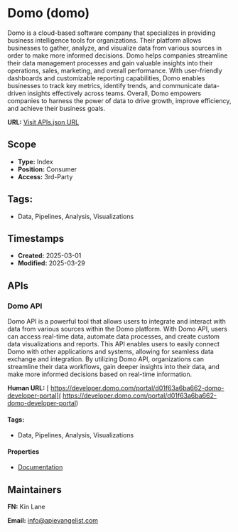 # Domo (domo)
Domo is a cloud-based software company that specializes in providing business intelligence tools for organizations. Their platform allows businesses to gather, analyze, and visualize data from various sources in order to make more informed decisions. Domo helps companies streamline their data management processes and gain valuable insights into their operations, sales, marketing, and overall performance. With user-friendly dashboards and customizable reporting capabilities, Domo enables businesses to track key metrics, identify trends, and communicate data-driven insights effectively across teams. Overall, Domo empowers companies to harness the power of data to drive growth, improve efficiency, and achieve their business goals.

**URL:** [Visit APIs.json URL](https://raw.githubusercontent.com/api-evangelist/domo/refs/heads/main/apis.yml)

## Scope

- **Type:** Index 
- **Position:** Consumer 
- **Access:** 3rd-Party 

## Tags:

 - Data, Pipelines, Analysis, Visualizations

## Timestamps

- **Created:** 2025-03-01 
- **Modified:** 2025-03-29 

## APIs

### Domo API
Domo API is a powerful tool that allows users to integrate and interact with data from various sources within the Domo platform. With Domo API, users can access real-time data, automate data processes, and create custom data visualizations and reports. This API enables users to easily connect Domo with other applications and systems, allowing for seamless data exchange and integration. By utilizing Domo API, organizations can streamline their data workflows, gain deeper insights into their data, and make more informed decisions based on real-time information.

**Human URL:** [ https://developer.domo.com/portal/d01f63a6ba662-domo-developer-portal]( https://developer.domo.com/portal/d01f63a6ba662-domo-developer-portal)


#### Tags:

 - Data, Pipelines, Analysis, Visualizations

#### Properties

- [Documentation]( https://developer.domo.com/portal/d01f63a6ba662-domo-developer-portal)

## Maintainers

**FN:** Kin Lane

**Email:** info@apievangelist.com

